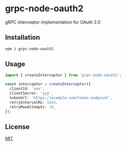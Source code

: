# grpc-node-oauth2

gRPC interceptor implementation for OAuth 2.0

## Installation

```sh
npm i grpc-node-oauth2
```

## Usage

```ts
import { createInterceptor } from 'grpc-node-oauth2';

const interceptor = createInterceptor({
  clientId: 'xxx',
  clientSecret: 'yyy',
  tokenUrl: 'https://example.com/token-endpoint',
  retryIntervalMs: 10e3,
  retryMaxAttempts: 10,
});
```

## License

[MIT](LICENSE.md)
